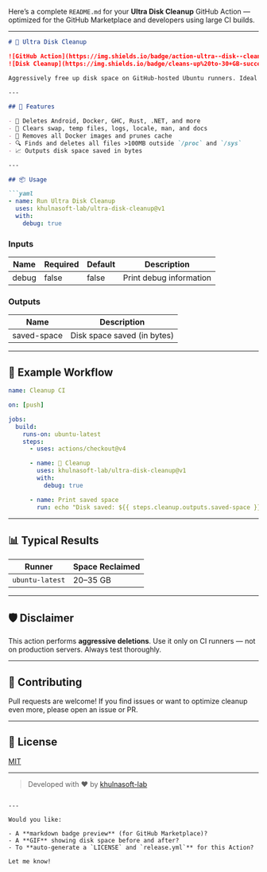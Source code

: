 Here’s a complete `README.md` for your **Ultra Disk Cleanup** GitHub Action — optimized for the GitHub Marketplace and developers using large CI builds.

---

```markdown
# 🧼 Ultra Disk Cleanup

![GitHub Action](https://img.shields.io/badge/action-ultra--disk--cleanup-red?logo=github&style=for-the-badge)
![Disk Cleanup](https://img.shields.io/badge/cleans-up%20to-30+GB-success?style=for-the-badge)

Aggressively free up disk space on GitHub-hosted Ubuntu runners. Ideal for CI builds that need extra room (e.g., mobile builds, container builds, ML workflows).

---

## 🚀 Features

- 🧹 Deletes Android, Docker, GHC, Rust, .NET, and more
- 💨 Clears swap, temp files, logs, locale, man, and docs
- 🐳 Removes all Docker images and prunes cache
- 🔍 Finds and deletes all files >100MB outside `/proc` and `/sys`
- 📈 Outputs disk space saved in bytes

---

## 📦 Usage

```yaml
- name: Run Ultra Disk Cleanup
  uses: khulnasoft-lab/ultra-disk-cleanup@v1
  with:
    debug: true
```

### Inputs

| Name   | Required | Default | Description              |
|--------|----------|---------|--------------------------|
| debug  | false    | false   | Print debug information  |

### Outputs

| Name         | Description                      |
|--------------|----------------------------------|
| saved-space  | Disk space saved (in bytes)      |

---

## 🧪 Example Workflow

```yaml
name: Cleanup CI

on: [push]

jobs:
  build:
    runs-on: ubuntu-latest
    steps:
      - uses: actions/checkout@v4

      - name: 🧼 Cleanup
        uses: khulnasoft-lab/ultra-disk-cleanup@v1
        with:
          debug: true

      - name: Print saved space
        run: echo "Disk saved: ${{ steps.cleanup.outputs.saved-space }} bytes"
```

---

## 📊 Typical Results

| Runner          | Space Reclaimed |
|-----------------|------------------|
| `ubuntu-latest` | 20–35 GB         |

---

## 🛡️ Disclaimer

This action performs **aggressive deletions**. Use it only on CI runners — not on production servers. Always test thoroughly.

---

## 🤝 Contributing

Pull requests are welcome! If you find issues or want to optimize cleanup even more, please open an issue or PR.

---

## 📄 License

[MIT](LICENSE)

---

> Developed with ❤️ by [khulnasoft-lab](https://github.com/khulnasoft-lab)
```

---

Would you like:

- A **markdown badge preview** (for GitHub Marketplace)?
- A **GIF** showing disk space before and after?
- To **auto-generate a `LICENSE` and `release.yml`** for this Action?

Let me know!
